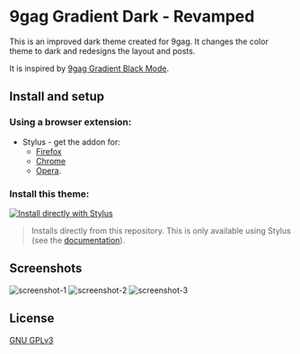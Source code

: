 # 9gag Gradient Dark - Revamped
 This is an improved dark theme created for 9gag. It changes the color theme to dark and redesigns the layout and posts.

 It is inspired by [9gag Gradient Black Mode](https://userstyles.org/styles/164082/9gag-gradient-black-mode).


## Install and setup

### Using a browser extension: 
* Stylus - get the addon for: 
  * [Firefox](https://addons.mozilla.org/en-US/firefox/addon/styl-us/)
  * [Chrome](https://chrome.google.com/webstore/detail/stylus/clngdbkpkpeebahjckkjfobafhncgmne) 
  * [Opera](https://addons.opera.com/en-gb/extensions/details/stylus/).

### Install this theme:
[![Install directly with Stylus](https://img.shields.io/badge/Install%20directly%20with-Stylus-00adad.svg?longCache=true&style=for-the-badge)](https://github.com/ush-ruff/9gag-Gradient-Dark-Revamped/raw/main/9gag.user.css)
  >Installs directly from this repository.
  >This is only available using Stylus (see the [documentation](https://github.com/openstyles/stylus/wiki/Usercss)).

## Screenshots
![screenshot-1](https://i.imgur.com/xRIIoPr.png)
![screenshot-2](https://i.imgur.com/HfTSGOo.png)
![screenshot-3](https://i.imgur.com/7WtYmkY.png)

## License
[GNU GPLv3](LICENSE)